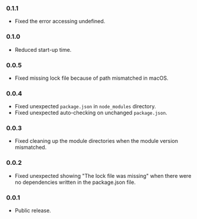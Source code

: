 ### 0.1.1
- Fixed the error accessing undefined.

### 0.1.0
- Reduced start-up time.

### 0.0.5
- Fixed missing lock file because of path mismatched in macOS.

### 0.0.4
- Fixed unexpected `package.json` in `node_modules` directory.
- Fixed unexpected auto-checking on unchanged `package.json`.

### 0.0.3
- Fixed cleaning up the module directories when the module version mismatched.

### 0.0.2
- Fixed unexpected showing "The lock file was missing" when there were no dependencies written in the package.json file.

### 0.0.1
- Public release.
